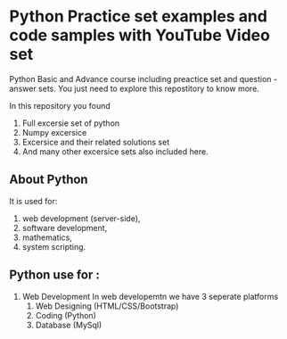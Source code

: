 # Python Practice set examples and code samples with YouTube Video set

Python Basic and Advance course including preactice set and question - answer sets.
You just need to explore this repostitory to know more.

In this repository you found
1. Full excersie set of python
2. Numpy excersice
3. Excersice and their related solutions set
4. And many other excersice sets also included here.

## About Python
It is used for:

1. web development (server-side),
2. software development,
3. mathematics,
4. system scripting.

## Python use for :
1. Web Development
    In web developemtn we have 3 seperate platforms
    1. Web Designing (HTML/CSS/Bootstrap)
    2. Coding (Python)
    3. Database (MySql)
    